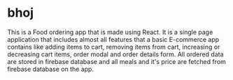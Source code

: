 # bhoj

 This is a Food ordering app that is made using React. It is a
              single page application that includes almost all features that a
              basic E-commerce app contains like adding items to cart, removing
              items from cart, increasing or decreasing cart items, order modal
              and order details form. All ordered data are stored in firebase
              database and all meals and it's price are fetched from firebase
              database on the app.
